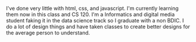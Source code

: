 I've done very little with html, css, and javascript.
I'm currently learning them now in this class and CS 120. 
I'm a Informatics and digital media student faking it in the data 
science track so I graduate with a non BDIC. I do a lot of design
things and have taken classes to create better designs for the 
average person to understand.
